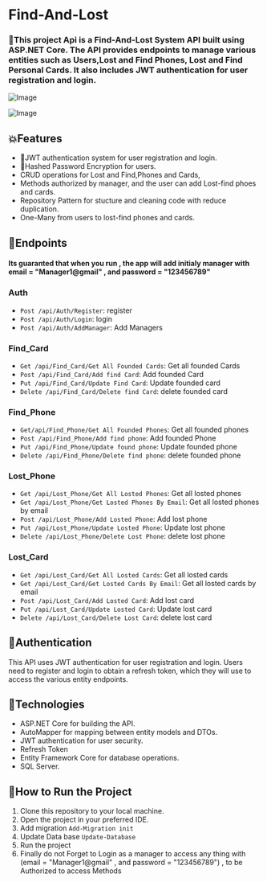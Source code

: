 # Find-And-Lost

<h3>🎯This project Api is a Find-And-Lost  System API built using ASP.NET Core. The API provides endpoints to manage various entities such as Users,Lost and Find Phones, Lost and Find Personal Cards. It also includes JWT authentication for user registration and login.</h3>

![Image](https://github.com/user-attachments/assets/1202055e-55e6-47a6-91a3-c28d27aadd3c)

![Image](https://github.com/user-attachments/assets/b83ea5ce-6c44-4123-8d12-324c5cf59f17)

<h2>💥Features</h2>
<ul>
  <li>🔐JWT authentication system for user registration and login.</li>
  <li>🔑Hashed Password Encryption for users.</li>
  <li>CRUD operations for Lost and Find,Phones and Cards,</li>
  <li>Methods authorized by manager, and the user can add Lost-find phoes and cards.</li>
  <li>Repository Pattern for stucture and cleaning code with reduce duplication.</li>
  <li>One-Many from users to lost-find phones and cards.</li>
</ul>

<h2>📌Endpoints</h2>

 <h4>Its guaranted that when you run , the app will add initialy manager with email = "Manager1@gmail" , and password = "123456789"</h4>
 
<h3>Auth</h3>
<ul>
  <li><code>Post /api/Auth/Register</code>: register</li>    
  <li><code>Post /api/Auth/Login</code>: login</li>
  <li><code>Post /api/Auth/AddManager</code>: Add Managers</li>
</ul>

<h3>Find_Card</h3>
<ul>
  <li><code>Get /api/Find_Card/Get All Founded Cards</code>: Get all founded Cards</li>
  <li><code>Post /api/Find_Card/Add find Card</code>: Add founded Card</li>
  <li><code>Put /api/Find_Card/Update Find Card</code>: Update founded card</li>
  <li><code>Delete /api/Find_Card/Delete find Card</code>: delete founded card</li>
</ul>

<h3>Find_Phone</h3>
<ul>
  <li><code>Get/api/Find_Phone/Get All Founded Phones</code>: Get all founded phones</li>
  <li><code>Post /api/Find_Phone/Add find phone</code>: Add founded Phone</li>
  <li><code>Put /api/Find_Phone/Update found phone</code>: Update founded phone</li>
  <li><code>Delete /api/Find_Phone/Delete find phone</code>: delete founded phone</li>
</ul>

<h3>Lost_Phone</h3>
<ul>
  <li><code>Get /api/Lost_Phone/Get All Losted Phones</code>: Get all losted phones</li>
  <li><code>Get /api/Lost_Phone/Get Losted Phones By Email</code>: Get all losted phones by email</li>
  <li><code>Post /api/Lost_Phone/Add Losted Phone</code>: Add lost phone</li>
  <li><code>Put /api/Lost_Phone/Update Losted Phone</code>: Update lost phone</li>
  <li><code>Delete /api/Lost_Phone/Delete Lost Phone</code>: delete lost phone</li>
</ul>

<h3>Lost_Card</h3>
<ul>
  <li><code>Get /api/Lost_Card/Get All Losted Cards</code>: Get all losted cards</li>
  <li><code>Get /api/Lost_Card/Get Losted Cards By Email</code>: Get all losted cards by email</li>
  <li><code>Post /api/Lost_Card/Add Losted Card</code>: Add lost card</li>
  <li><code>Put /api/Lost_Card/Update Losted Card</code>: Update lost card</li>
  <li><code>Delete /api/Lost_Card/Delete Lost Card</code>: delete lost card</li>
</ul>

<h2>🔐Authentication</h2>
This API uses JWT authentication for user registration and login. Users need to register and login to obtain a refresh token, which they will use to access the various entity endpoints.

<h2>🥇Technologies </h2>
<ul>
  <li>ASP.NET Core for building the API.</li>
  <li>AutoMapper for mapping between entity models and DTOs.</li>
  <li>JWT authentication for user security.</li>
  <li>Refresh Token</li>
  <li>Entity Framework Core for database operations.</li>
  <li>SQL Server.</li>
</ul>

<h2>🌹How to Run the Project</h2>
<ol>
  <li>Clone this repository to your local machine.</li>
  <li>Open the project in your preferred IDE.</li>
  <li>Add migration <code>Add-Migration init</code></li>
  <li>Update Data base <code>Update-Database</code></li>
  <li>Run the project</li>
  <li>Finally do not Forget to Login as a manager to access any thing with (email = "Manager1@gmail" , and password = "123456789") , to be Authorized to access Methods</li>
</ol>


